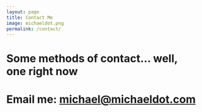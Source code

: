 ```yaml
---
layout: page
title: Contact Me
image: michaeldot.png
permalink: /contact/
---
```

# Some methods of contact... well, one right now



# Email me: <michael@michaeldot.com>